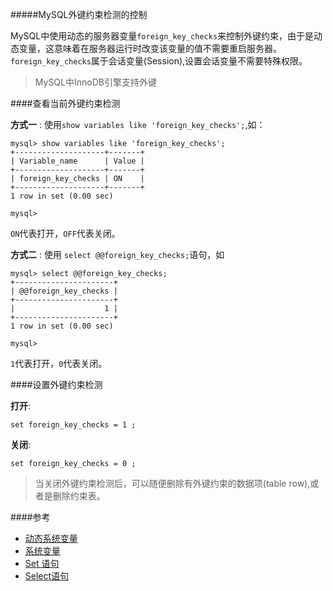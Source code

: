 #####MySQL外键约束检测的控制

MySQL中使用动态的服务器变量`foreign_key_checks`来控制外键约束，由于是动态变量，这意味着在服务器运行时改变该变量的值不需要重启服务器。`foreign_key_checks`属于会话变量(Session),设置会话变量不需要特殊权限。
>MySQL中InnoDB引擎支持外键

####查看当前外键约束检测

**方式一** : 使用`show variables like 'foreign_key_checks';`,如：

	mysql> show variables like 'foreign_key_checks';
	+--------------------+-------+
	| Variable_name      | Value |
	+--------------------+-------+
	| foreign_key_checks | ON    |
	+--------------------+-------+
	1 row in set (0.00 sec)

	mysql> 
`ON`代表打开，`OFF`代表关闭。

**方式二** : 使用 `select @@foreign_key_checks;`语句，如

	mysql> select @@foreign_key_checks;
	+----------------------+
	| @@foreign_key_checks |
	+----------------------+
	|                    1 |
	+----------------------+
	1 row in set (0.00 sec)

	mysql> 

`1`代表打开，`0`代表关闭。

####设置外键约束检测

**打开**:

	set foreign_key_checks = 1 ;
**关闭**:	

	set foreign_key_checks = 0 ;
	
	
>当关闭外键约束检测后，可以随便删除有外键约束的数据项(table row),或者是删除约束表。

####参考

+ [动态系统变量](http://dev.mysql.com/doc/refman/5.1/zh/database-administration.html#dynamic-system-variables)
+ [系统变量](http://dev.mysql.com/doc/refman/5.1/zh/language-structure.html#system-variables)
+ [Set 语句](http://dev.mysql.com/doc/refman/5.1/zh/sql-syntax.html#set-option)
+ [Select语句](http://dev.mysql.com/doc/refman/5.1/zh/sql-syntax.html#select)
	